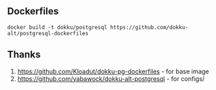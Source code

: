 Dockerfiles
-----------

```
docker build -t dokku/postgresql https://github.com/dokku-alt/postgresql-dockerfiles
```

Thanks
------

1. https://github.com/Kloadut/dokku-pg-dockerfiles - for base image
2. https://github.com/yabawock/dokku-alt-postgresql - for configs/
